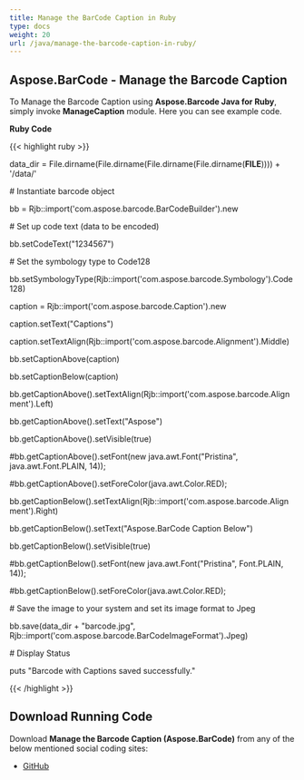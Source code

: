 ```yaml
---
title: Manage the BarCode Caption in Ruby
type: docs
weight: 20
url: /java/manage-the-barcode-caption-in-ruby/
---
```


## **Aspose.BarCode - Manage the Barcode Caption**
To Manage the Barcode Caption using **Aspose.Barcode Java for Ruby**, simply invoke **ManageCaption** module. Here you can see example code.

**Ruby Code**

{{< highlight ruby >}}

 data_dir = File.dirname(File.dirname(File.dirname(File.dirname(__FILE__)))) + '/data/'



\# Instantiate barcode object

bb = Rjb::import('com.aspose.barcode.BarCodeBuilder').new

\# Set up code text (data to be encoded)

bb.setCodeText("1234567")

\# Set the symbology type to Code128

bb.setSymbologyType(Rjb::import('com.aspose.barcode.Symbology').Code128)

caption = Rjb::import('com.aspose.barcode.Caption').new

caption.setText("Captions")

caption.setTextAlign(Rjb::import('com.aspose.barcode.Alignment').Middle)

bb.setCaptionAbove(caption)

bb.setCaptionBelow(caption)

bb.getCaptionAbove().setTextAlign(Rjb::import('com.aspose.barcode.Alignment').Left)

bb.getCaptionAbove().setText("Aspose")

bb.getCaptionAbove().setVisible(true)

#bb.getCaptionAbove().setFont(new java.awt.Font("Pristina", java.awt.Font.PLAIN, 14));

#bb.getCaptionAbove().setForeColor(java.awt.Color.RED);

bb.getCaptionBelow().setTextAlign(Rjb::import('com.aspose.barcode.Alignment').Right)

bb.getCaptionBelow().setText("Aspose.BarCode Caption Below")

bb.getCaptionBelow().setVisible(true)

#bb.getCaptionBelow().setFont(new java.awt.Font("Pristina", Font.PLAIN, 14));

#bb.getCaptionBelow().setForeColor(java.awt.Color.RED);

\# Save the image to your system and set its image format to Jpeg

bb.save(data_dir + "barcode.jpg", Rjb::import('com.aspose.barcode.BarCodeImageFormat').Jpeg)

\# Display Status

puts "Barcode with Captions saved successfully."

{{< /highlight >}}
## **Download Running Code**
Download **Manage the Barcode Caption (Aspose.BarCode)** from any of the below mentioned social coding sites:

- [GitHub](https://github.com/aspose-barcode/Aspose.BarCode-for-Java/blob/master/Plugins/Aspose_Barcode_Java_for_Ruby/lib/asposebarcodejava/Barcode/managecaption.rb)
